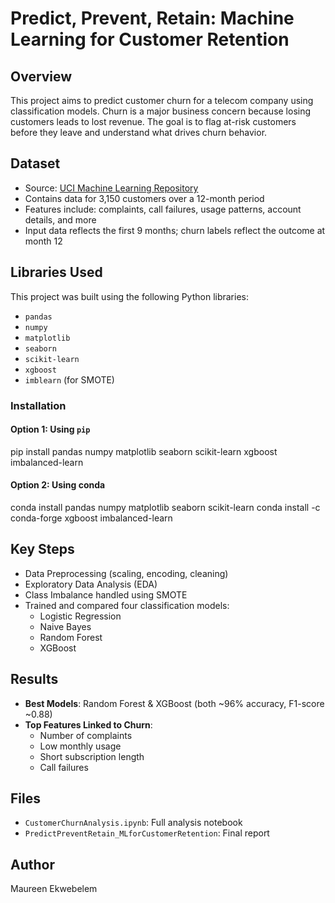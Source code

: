 # Predict, Prevent, Retain: Machine Learning for Customer Retention

## Overview
This project aims to predict customer churn for a telecom company using classification models. Churn is a major business concern because losing customers leads to lost revenue. The goal is to flag at-risk customers before they leave and understand what drives churn behavior.

## Dataset
- Source: [UCI Machine Learning Repository](https://archive.ics.uci.edu/dataset/563/iranian+churn+dataset )
- Contains data for 3,150 customers over a 12-month period
- Features include: complaints, call failures, usage patterns, account details, and more
- Input data reflects the first 9 months; churn labels reflect the outcome at month 12

## Libraries Used
This project was built using the following Python libraries:

- `pandas`
- `numpy`
- `matplotlib`
- `seaborn`
- `scikit-learn`
- `xgboost`
- `imblearn` (for SMOTE)

### Installation

#### Option 1: Using `pip`

pip install pandas numpy matplotlib seaborn scikit-learn xgboost imbalanced-learn

#### Option 2: Using conda

conda install pandas numpy matplotlib seaborn scikit-learn
conda install -c conda-forge xgboost imbalanced-learn


## Key Steps
- Data Preprocessing (scaling, encoding, cleaning)
- Exploratory Data Analysis (EDA)
- Class Imbalance handled using SMOTE
- Trained and compared four classification models:
  - Logistic Regression
  - Naive Bayes
  - Random Forest
  - XGBoost

##  Results
- **Best Models**: Random Forest & XGBoost (both ~96% accuracy, F1-score ~0.88)
- **Top Features Linked to Churn**:
  - Number of complaints
  - Low monthly usage
  - Short subscription length
  - Call failures

## Files
- `CustomerChurnAnalysis.ipynb`: Full analysis notebook
- `PredictPreventRetain_MLforCustomerRetention`: Final report

## Author
Maureen Ekwebelem
